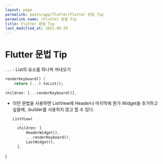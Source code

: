 ```yaml
---
layout: page
permalink: posts/app/flutter/Flutter 문법 Tip
permalink_name: /Flutter 문법 Tip
title: Flutter 문법 Tip
last_modified_at: 2021-09-29
---
```


# Flutter 문법 Tip

`...` : List의 요소를 하나씩 꺼내오기

```dart
renderKeyboard() {
	return (...).toList();
...
children: [...renderKeyboard()],
```

- 이런 문법을 사용하면 ListView에 Header나 마지막에 뭔가 Widget을 추가하고 싶을때, .builder를 사용하지 않고 할 수 있다.
  ```dart
  ListView(
	...
	children: [
		HeaderWidget(),
		...renderKeyboard(),
		LastWidget(),
	],
)
  ```